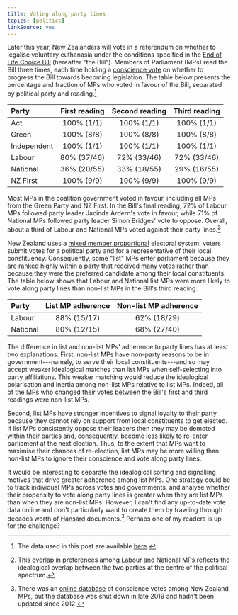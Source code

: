 ```yaml
---
title: Voting along party lines
topics: [politics]
linkSource: yes
---
```


Later this year, New Zealanders will vote in a referendum on whether to legalise voluntary euthanasia under the conditions specified in the [End of Life Choice Bill](http://www.legislation.govt.nz/bill/member/2017/0269/latest/DLM7285905.html) (hereafter "the Bill").
Members of Parliament (MPs) read the Bill three times, each time holding a [conscience vote](https://en.wikipedia.org/wiki/Conscience_vote) on whether to progress the Bill towards becoming legislation.
The table below presents the percentage and fraction of MPs who voted in favour of the Bill, separated by political party and reading.[^data]

[^data]: The data used in this post are available [here](https://github.com/bldavies/eolc-bill/).

|Party       | First reading | Second reading | Third reading |
|:-----------|:-------------:|:--------------:|:-------------:|
|Act         |  100% (1/1)   |   100% (1/1)   |  100% (1/1)   |
|Green       |  100% (8/8)   |   100% (8/8)   |  100% (8/8)   |
|Independent |  100% (1/1)   |   100% (1/1)   |  100% (1/1)   |
|Labour      |  80% (37/46)  |  72% (33/46)   |  72% (33/46)  |
|National    |  36% (20/55)  |  33% (18/55)   |  29% (16/55)  |
|NZ First    |  100% (9/9)   |   100% (9/9)   |  100% (9/9)   |

Most MPs in the coalition government voted in favour, including all MPs from the Green Party and NZ First.
In the Bill's final reading, 72% of Labour MPs followed party leader Jacinda Ardern's vote in favour, while 71% of National MPs followed party leader Simon Bridges' vote to oppose.
Overall, about a third of Labour and National MPs voted against their party lines.[^overlap]

[^overlap]: This overlap in preferences among Labour and National MPs reflects the idealogical overlap between the two parties at the centre of the political spectrum.

New Zealand uses a [mixed member proportional](https://en.wikipedia.org/wiki/Mixed-member_proportional_representation) electoral system:
voters submit votes for a political party and for a representative of their local constituency.
Consequently, some "list" MPs enter parliament because they are ranked highly within a party that received many votes rather than because they were the preferred candidate among their local constituents.
The table below shows that Labour and National list MPs were more likely to vote along party lines than non-list MPs in the Bill's third reading.

|Party    | List MP adherence | Non-list MP adherence |
|:--------|:-----------------:|:---------------------:|
|Labour   |    88% (15/17)    |      62% (18/29)      |
|National |    80% (12/15)    |      68% (27/40)      |

The difference in list and non-list MPs' adherence to party lines has at least two explanations.
First, non-list MPs have non-party reasons to be in government---namely, to serve their local constituents---and so may accept weaker idealogical matches than list MPs when self-selecting into party affiliations.
This weaker matching would reduce the idealogical polarisation and inertia among non-list MPs relative to list MPs.
Indeed, all of the MPs who changed their votes between the Bill's first and third readings were non-list MPs.

Second, list MPs have stronger incentives to signal loyalty to their party because they cannot rely on support from local constituents to get elected.
If list MPs consistently oppose their leaders then they may be demoted within their parties and, consequently, become less likely to re-enter parliament at the next election.
Thus, to the extent that MPs want to maximise their chances of re-election, list MPs may be more willing than non-list MPs to ignore their conscience and vote along party lines.

It would be interesting to separate the idealogical sorting and signalling motives that drive greater adherence among list MPs.
One strategy could be to track individual MPs across votes and governments, and analyse whether their propensity to vote along party lines is greater when they are list MPs than when they are non-list MPs.
However, I can't find any up-to-date vote data online and don't particularly want to create them by trawling through decades worth of [Hansard](https://www.parliament.nz/en/pb/hansard-debates/) documents.[^wotfun]
Perhaps one of my readers is up for the challenge?

[^wotfun]: There was an [online database](https://web.archive.org/web/20190911021215/http://votes.wotfun.com/) of conscience votes among New Zealand MPs, but the database was shut down in late 2019 and hadn't been updated since 2012.

